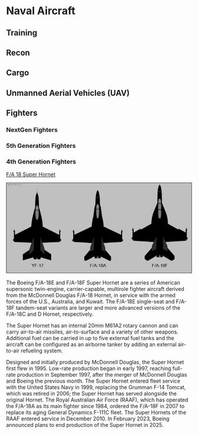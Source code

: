 # Naval Aircraft

## Training

## Recon

## Cargo

## Unmanned Aerial Vehicles (UAV)

## Fighters

### NextGen Fighters

### 5th Generation Fighters

### 4th Generation Fighters
[F/A 18 Super Hornet](https://en.wikipedia.org/wiki/Boeing_F/A-18E/F_Super_Hornet)

![Prototypes](./images/Northrop_YF-17_McDonnell_Douglas_FA-18_Boeing_FA-18EF_Super_Hornet.png "YF-17, F/A 18A, F/A 18F Super Hornet")

The Boeing F/A-18E and F/A-18F Super Hornet are a series of American supersonic twin-engine, carrier-capable, multirole fighter aircraft derived from the McDonnell Douglas F/A-18 Hornet, in service with the armed forces of the U.S., Australia, and Kuwait. The F/A-18E single-seat and F/A-18F tandem-seat variants are larger and more advanced versions of the F/A-18C and D Hornet, respectively.

The Super Hornet has an internal 20mm M61A2 rotary cannon and can carry air-to-air missiles, air-to-surface and a variety of other weapons. Additional fuel can be carried in up to five external fuel tanks and the aircraft can be configured as an airborne tanker by adding an external air-to-air refueling system.

Designed and initially produced by McDonnell Douglas, the Super Hornet first flew in 1995. Low-rate production began in early 1997, reaching full-rate production in September 1997, after the merger of McDonnell Douglas and Boeing the previous month. The Super Hornet entered fleet service with the United States Navy in 1999, replacing the Grumman F-14 Tomcat, which was retired in 2006; the Super Hornet has served alongside the original Hornet. The Royal Australian Air Force (RAAF), which has operated the F/A-18A as its main fighter since 1984, ordered the F/A-18F in 2007 to replace its aging General Dynamics F-111C fleet. The Super Hornets of the RAAF entered service in December 2010. In February 2023, Boeing announced plans to end production of the Super Hornet in 2025.